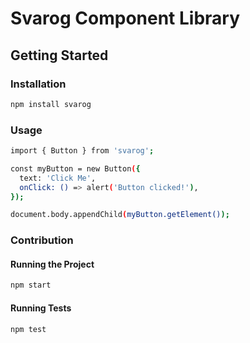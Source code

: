 # Svarog Component Library

## Getting Started

### Installation

```bash
npm install svarog
```

### Usage

```bash
import { Button } from 'svarog';

const myButton = new Button({
  text: 'Click Me',
  onClick: () => alert('Button clicked!'),
});

document.body.appendChild(myButton.getElement());
```

### Contribution

#### Running the Project

```bash
npm start
```

#### Running Tests

```bash
npm test
```
